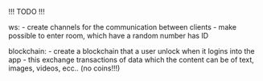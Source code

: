 !!! TODO !!!

ws: 
    - create channels for the communication between clients
    - make possible to enter room, which have a random number has ID

blockchain:
    - create a blockchain that a user unlock when it logins into the app
    - this exchange transactions of data which the content can be of text, images, videos, ecc.. (no coins!!!) 